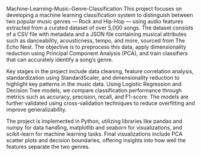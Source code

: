 Machine-Learning-Music-Genre-Classification
This project focuses on developing a machine learning classification system to distinguish between two popular music genres — Rock and Hip-Hop — using audio features extracted from a curated dataset of over 5,000 songs. The dataset consists of a CSV file with metadata and a JSON file containing musical attributes such as danceability, acousticness, tempo, and more, sourced from The Echo Nest. The objective is to preprocess this data, apply dimensionality reduction using Principal Component Analysis (PCA), and train classifiers that can accurately identify a song’s genre.

Key stages in the project include data cleaning, feature correlation analysis, standardization using StandardScaler, and dimensionality reduction to highlight key patterns in the music data. Using Logistic Regression and Decision Tree models, we compare classification performance through metrics such as accuracy, precision, recall, and F1-score. The models are further validated using cross-validation techniques to reduce overfitting and improve generalizability.

The project is implemented in Python, utilizing libraries like pandas and numpy for data handling, matplotlib and seaborn for visualizations, and scikit-learn for machine learning tasks. Final visualizations include PCA scatter plots and decision boundaries, offering insights into how well the features separate the two genres.
